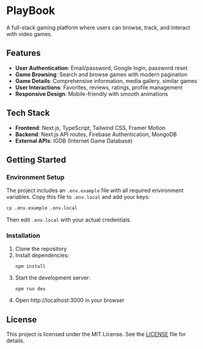 # PlayBook

A full-stack gaming platform where users can browse, track, and interact with video games.

## Features

- **User Authentication**: Email/password, Google login, password reset
- **Game Browsing**: Search and browse games with modern pagination
- **Game Details**: Comprehensive information, media gallery, similar games
- **User Interactions**: Favorites, reviews, ratings, profile management
- **Responsive Design**: Mobile-friendly with smooth animations

## Tech Stack

- **Frontend**: Next.js, TypeScript, Tailwind CSS, Framer Motion
- **Backend**: Next.js API routes, Firebase Authentication, MongoDB
- **External APIs**: IGDB (Internet Game Database)

## Getting Started

### Environment Setup

The project includes an `.env.example` file with all required environment variables. Copy this file to `.env.local` and add your keys:

```bash
cp .env.example .env.local
```

Then edit `.env.local` with your actual credentials.

### Installation

1. Clone the repository
2. Install dependencies:
   ```
   npm install
   ```
3. Start the development server:
   ```
   npm run dev
   ```
4. Open http://localhost:3000 in your browser

## License

This project is licensed under the MIT License. See the [LICENSE](./LICENSE) file for details.